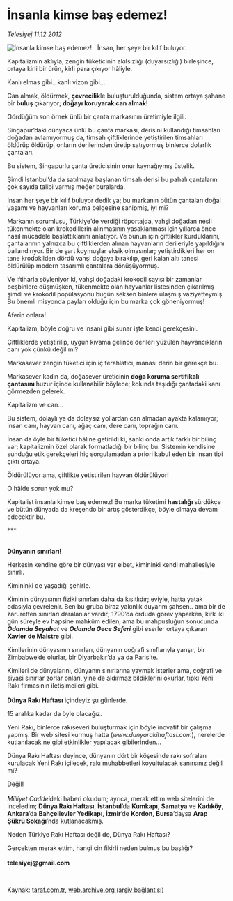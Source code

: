 # İnsanla kimse baş edemez!

*Telesiyej 11.12.2012*

<div class="yazi"><img align="left" alt="İnsanla kimse baş edemez!" border="0" src="http://www.taraf.com.tr/fotoraflar/makaleler/insanla-kimse-bas-edemez_6255_orijinal.jpg" style="border-right-width:10px; border-color:#FFFFFF"/><p>İnsan, her şeye bir kılıf buluyor.</p>
<p>Kapitalizmin aklıyla, zengin tüketicinin akılsızlığı (duyarsızlığı) birleşince, ortaya kirli bir ürün, kirli para çıkıyor hâliyle.</p>
<p>Kanlı elmas gibi.. kanlı vizon gibi...</p>
<p>Can almak, öldürmek, <b>çevrecilik</b>le buluşturulduğunda, sistem ortaya şahane bir <b>buluş </b>çıkarıyor; <b>doğayı koruyarak can almak</b>!</p>
<p>Gördüğüm son örnek ünlü bir çanta markasının üretimiyle ilgili.</p>
<p>Singapur’daki dünyaca ünlü bu çanta markası, derisini kullandığı timsahları doğadan avlamıyormuş da, timsah çiftliklerinde yetiştirilen timsahları öldürüp öldürüp, onların derilerinden üretip satıyormuş binlerce dolarlık çantaları.</p>
<p>Bu sistem, Singapurlu çanta üreticisinin onur kaynağıymış üstelik.</p>
<p>Şimdi İstanbul’da da satılmaya başlanan timsah derisi bu pahalı çantaların çok sayıda talibi varmış meğer buralarda.</p>
<p>İnsan her şeye bir kılıf buluyor dedik ya; bu markanın bütün çantaları doğal yaşamı ve hayvanları koruma belgesine sahipmiş, iyi mi?</p>
<p>Markanın sorumlusu, Türkiye’de verdiği röportajda, vahşi doğadan nesli tükenmekte olan krokodillerin alınmasının yasaklanması için yıllarca önce nasıl mücadele başlattıklarını anlatıyor. Ve bunun için çiftlikler kurduklarını, çantalarının yalnızca bu çiftliklerden alınan hayvanların derileriyle yapıldığını ballandırıyor. Bir de şart koymuşlar eksik olmasınlar; yetiştirdikleri her on tane krodokilden dördü vahşi doğaya bırakılıp, geri kalan altı tanesi öldürülüp modern tasarımlı çantalara dönüşüyormuş.</p>
<p>Ve iftiharla söyleniyor ki, vahşi doğadaki krokodil sayısı bir zamanlar beşbinlere düşmüşken, tükenmekte olan hayvanlar listesinden çıkarılmış şimdi ve krokodil popülasyonu bugün seksen binlere ulaşmış vaziyetteymiş. Bu önemli misyonda payları olduğu için bu marka çok göneniyormuş!</p>
<p>Aferin onlara!</p>
<p>Kapitalizm, böyle doğru ve insani gibi sunar işte kendi gerekçesini.</p>
<p>Çiftliklerde yetiştirilip, uygun kıvama gelince derileri yüzülen hayvancıkların canı yok çünkü değil mi? </p>
<p>Markasever zengin tüketici için iç ferahlatıcı, manası derin bir gerekçe bu.</p>
<p>Markasever kadın da, doğasever üreticinin <b>doğa koruma sertifikalı çantasını </b>huzur içinde kullanabilir böylece; kolunda taşıdığı çantadaki kanı görmezden gelerek.</p>
<p>Kapitalizm ve can...</p>
<p>Bu sistem, dolaylı ya da dolaysız yollardan can almadan ayakta kalamıyor; insan canı, hayvan canı, ağaç canı, dere canı, toprağın canı.</p>
<p>İnsan da öyle bir tüketici hâline getirildi ki, sanki onda artık farklı bir bilinç var; kapitalizmin özel olarak formatladığı bir bilinç bu. Sistemin kendisine sunduğu etik gerekçeleri hiç sorgulamadan a priori kabul eden bir insan tipi çıktı ortaya.</p>
<p>Öldürülüyor ama, çiftlikte yetiştirilen hayvan öldürülüyor! </p>
<p>O hâlde sorun yok mu?</p>
<p>Kapitalist insanla kimse baş edemez! Bu marka tüketimi <b>hastalığı </b>sürdükçe ve bütün dünyada da kreşendo bir artış gösterdikçe, böyle olmaya devam edecektir bu.</p>
<p>***</p>
<p><b><br/>Dünyanın sınırları!</b></p>
<p>Herkesin kendine göre bir dünyası var elbet, kimininki kendi mahallesiyle sınırlı.</p>
<p>Kimininki de yaşadığı şehirle.</p>
<p>Kiminin dünyasının fiziki sınırları daha da kısıtlıdır; eviyle, hatta yatak odasıyla çevrelenir. Ben bu gruba biraz yakınlık duyarım şahsen.. ama bir de zaruretten sınırları daralanlar vardır; 1790’da orduda görev yaparken, kırk iki gün süreyle ev hapsine mahkûm edilen, ama bu mahpusluğun sonucunda <b><i>Odamda Seyahat</i></b> ve <b><i>Odamda Gece Seferi</i></b> gibi eserler ortaya çıkaran <b>Xavier de Maistre</b> gibi. </p>
<p>Kimilerinin dünyasının sınırları, dünyanın coğrafi sınıflarıyla yarışır, bir Zimbabwe’de olurlar, bir Diyarbakır’da ya da Paris’te.</p>
<p>Kimileri de dünyalarını, dünyanın sınırlarına yaymak isterler ama, coğrafi ve siyasi sınırlar zorlar onları, yine de aldırmaz bildiklerini okurlar, tıpkı Yeni Rakı firmasının iletişimcileri gibi.<br/><br/><b>Dünya Rakı Haftası</b> içindeyiz şu günlerde.</p>
<p>15 aralıka kadar da öyle olacağız.</p>
<p>Yeni Rakı, binlerce rakıseveri buluşturmak için böyle inovatif bir çalışma yapmış. Bir web sitesi kurmuş hatta (<i>www.dunyarakihaftasi.com</i>), nerelerde kutlanılacak ne gibi etkinlikler yapılacak gibilerinden...</p>
<p>Dünya Rakı Haftası deyince, dünyanın dört bir köşesinde rakı sofraları kurulacak Yeni Rakı içilecek, rakı muhabbetleri koyultulacak sanırsınız değil mi?</p>
<p>Değil!<br/><br/><i>Milliyet Cadde</i>’deki haberi okudum; ayrıca, merak ettim web sitelerini de inceledim; <b>Dünya Rakı Haftası</b>, <b>İstanbul</b>’da <b>Kumkapı</b>, <b>Samatya</b> ve <b>Kadıköy</b>, <b>Ankara</b>’da <b>Bahçelievler Yedikapı</b>, <b>İzmir</b>’de <b>Kordon</b>, <b>Bursa</b>’daysa <b>Arap Şükrü Sokağı</b>’nda kutlanacakmış.</p>
<p>Neden Türkiye Rakı Haftası değil de, Dünya Rakı Haftası?</p>
<p>Gerçekten merak ettim, hangi cin fikirli neden bulmuş bu başlığı?<br/><br/><b>telesiyej@gmail.com</b></p>
<p> </p>
</div>

Kaynak: [taraf.com.tr](http://www.taraf.com.tr/telesiyej/makale-insanla-kimse-bas-edemez.htm), [web.archive.org (arşiv bağlantısı)](http://web.archive.org/web/20131107120459/http://www.taraf.com.tr/telesiyej/makale-insanla-kimse-bas-edemez.htm)
